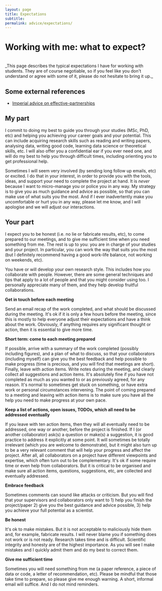 ```yaml
---
layout: page
title: Expectations
subtitle:
permalink: advice/expectations/
---
```


# Working with me: what to expect?
<br/>
_This page describes the typical expectations I have for working with students. They are of course negotiable, so if you feel like you don't understand or agree with some of it, please do not hesitate to bring it up._

## Some external references

- [Imperial advice on effective-partnerships](https://www.imperial.ac.uk/study/pg/graduate-school/staff/supervisors-guidebook/effective-partnerships/)

## My part

I commit to doing my best to guide you through your studies (MSc, PhD, etc) and helping you achieving your career goals and your potential. This can include acquiring research skills such as reading and writing papers, analysing data, writing good code, learning data science or theoretical skills, etc. I will also offer you a confidential ear if you ever need one, and will do my best to help you through difficult times, including orienting you to get professional help.

Sometimes I will seem very involved (by sending long follow up emails, etc) or excited. I do that in your interest, in order to provide you with the tools, ideas, and support your need to complete the project at hand. It is _never_ because I want to micro-manage you or police you in any way. My strategy is to give you as much guidance and advice as possible, so that you can make use of what suits you the most. And if I ever inadvertently make you uncomfortable or hurt you in any way, please let me know, and I will apologise and we will adjust our interactions.

## Your part

I expect you to be honest (i.e. no lie or fabricate results, etc), to come prepared to our meetings, and to give me sufficient time when you need something from me. The rest is up to you: you are in charge of your studies and your project. In particular, you can work the way that suits you the most (but I definitely recommend having a good work-life balance, not working on weekends, etc).

You have or will develop your own research style. This includes how you collaborate with people. However, there are some general techniques and tips that apply to a lot of people and that you might consider using too. I personally appreciate many of them, and they help develop fruitful collaborations.

**Get in touch before each meeting**

Send an email recap of the work completed, and what should be discussed during the meeting. It's ok if it is only a few hours before the meeting, since this is mostly to help everyone adjust their expectations and have a think about the work. Obviously, if anything requires any significant thought or action, then it is essential to give more time.

**Short term: come to each meeting prepared**

If possible, arrive with a summary of the work completed (possibly including figures), and a plan of what to discuss, so that your collaborators (including myself) can give you the best feedback and help possible to make progress (time is precious, and you will find that meetings are short). Finally, leave with action items. Write notes during the meeting, and clearly collect all suggestions and action items. It's absolutely fine if you have not completed as much as you wanted to or as previously agreed, for any reason. It's  normal to sometimes get stuck on something, or have extra work or personal circumstances intervening. The point of coming prepared to a meeting and leaving with action items is to make sure you have all the help you need to make progress at your own pace.

**Keep a list of actions, open issues, TODOs, which all need to be addressed eventually**

If you leave with ten action items, then they will all eventually need to be addressed, one way or another, before the project is finished. If I (or another collaborator) ask(s) a question or make(s) a suggestion, it is good practice to address it explicitly at some point. It will sometimes be totally irrelevant (which you are welcome to demonstrate), but it might also turn up to be a very relevant comment that will help your progress and affect the project. After all, all collaborators on a project have different viewpoints and expertise, which often turn out to be complementary. It's ok if some require time or even help from collaborators. But it is critical to be organised and make sure all action items, questions, suggestions, etc, are collected and eventually addressed.

**Embrace feedback**

Sometimes comments can sound like attacks or criticism. But you will find that your supervisors and collaborators only want to 1) help you finish the project/paper 2) give you the best guidance and advice possible, 3) help you achieve your full potential as a scientist.

**Be honest**

It's ok to make mistakes. But it is not acceptable to maliciously hide them and, for example, fabricate results. I will never blame you if something does not work or is not ready. Research takes time and is difficult. Scientific integrity and honesty are of the highest importance. As you will see I make mistakes and I quickly admit them and do my best to correct them.

**Give me sufficient time**

Sometimes you will need something from me (a paper reference, a piece of data or code, a letter of recommendation, etc). Please be mindful that those take time to prepare, so please give me enough warning. A short, informal email will suffice. And I do not mind reminders.
